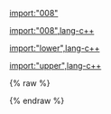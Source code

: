[import:"008"](main.py)

[import:"008",lang-c++](main.cpp)

[import:"lower",lang-c++](_vendor/pythonic/include/pythonic/strings.hpp)

[import:"upper",lang-c++](_vendor/pythonic/include/pythonic/strings.hpp)

{% raw %}
<div id="disqus_thread"/>
{% endraw %}